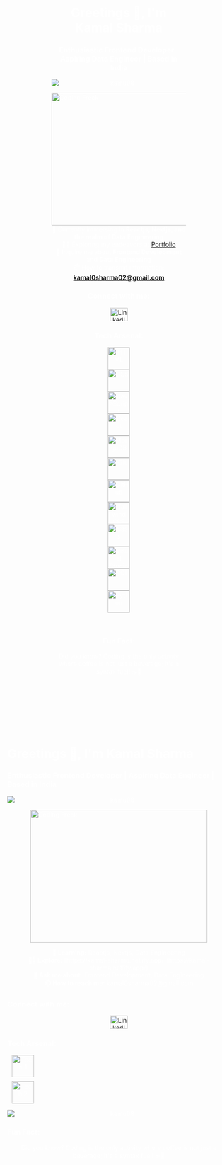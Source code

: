 <div style="background: url('https://th.bing.com/th/id/OIP.LR7k12ZQEXYWN_-U8Z7eawHaEK?rs=1&pid=ImgDetMain'); background-size: cover; padding: 100px;">
  <h1 align="center" style="color: white;">Greetings 👋, I'm Kamal Sharma</h1>
  <h3 align="center" style="color: white;">Enthusiastic Frontend Developer | Aspiring Data Engineer | Based in India</h3>

  <p align="center"> 
    <img src="https://komarev.com/ghpvc/?username=kamu08&label=Profile%20views&color=0e75b6&style=flat" alt="kamu08" />
  </p>

  <img align="right" src="https://cdn.dribbble.com/users/1059583/screenshots/4171367/coding-freak.gif" alt="Coding Freak" width="400" height="300">

  - 🌱 Currently immersing in **Reactjs, Nextjs, and the realm of Data Engineering**
  - 👨‍💻 Exploring my endeavors at [Portfolio](https://kamal-sharma.netlify.app/)
  - 💬 Inquire me about **Frontend Development** and **Data Engineering**
  - 📫 How to transmit information: **kamal0sharma02@gmail.com**

  <h3 align="center" style="color: white;">Connect with me:</h3>
  <p align="center">
    <a href="https://www.linkedin.com/in/kamal-sharma-2a654a191/" target="_blank">
      <img src="https://raw.githubusercontent.com/rahuldkjain/github-profile-readme-generator/master/src/images/icons/Social/linked-in-alt.svg" alt="LinkedIn" height="30" width="40" />
    </a>
  </p>

  <h3 align="center" style="color: white;">Tech Arsenal:</h3>
  <p align="center">
    <img src="https://github.com/Kamu08/Kamu08/assets/87929852/b0e8b7aa-6411-4802-bef4-520a7fb860f4" width="50" height="50" alt="HTML" title="HTML5" />
    <img src="https://github.com/Kamu08/Kamu08/assets/87929852/9c15d07f-42de-432f-b052-b774f0e6fca2" width="50" height="50" alt="CSS" title="CSS3" />
    <img src="https://github.com/Kamu08/Kamu08/assets/87929852/6e47088a-79b8-48c9-a9e1-248dc2bdac7c" width="50" height="50" alt="JavaScript" title="JavaScript" />
    <img src="https://github.com/Kamu08/Kamu08/assets/87929852/c9bbc723-ecf7-4a89-8e9e-c00656a76787" width="50" height="50" alt="React" title="React" />
    <img src="https://github.com/Kamu08/Kamu08/assets/87929852/dcb0ad65-59cc-4bb6-9d39-2ef595fa0de0" width="50" height="50" alt="MongoDB" title="MongoDB" />
    <img src="https://github.com/Kamu08/Kamu08/assets/87929852/e709c92b-760e-4659-8e72-e877d253b966" width="50" height="50" alt="Git" title="Git" />
    <img src="https://github.com/Kamu08/Kamu08/assets/87929852/8cebf4ae-40d5-4714-b6b5-ff2ec8640cd9" width="50" height="50" alt="GitHub" title="GitHub" />
    <img src="https://github.com/Kamu08/Kamu08/assets/87929852/0be9fc73-2773-4e47-bbd6-dabe165a27cd" width="50" height="50" alt="Tailwind CSS" title="Tailwind CSS" />
    <img src="https://github.com/Kamu08/Kamu08/assets/87929852/5d02abae-2f1a-47a5-a01b-ba6cb3a08b94" width="50" height="50" alt="Sass" title="Sass" />
    <img src="https://github.com/Kamu08/Kamu08/assets/87929852/23ded90d-61b5-4258-ac09-eb8d45165cae" width="50" height="50" alt="Visual Studio Code" title="Visual Studio Code" />
    <img src="https://github.com/Kamu08/Kamu08/assets/87929852/3f503ea8-3623-408a-b553-522abffd2e89" width="50" height="50" alt="SQL" title="SQL" />
    <img src="https://github.com/Kamu08/Kamu08/assets/87929852/8c5d6cf5-a70e-4fc6-8363-917eb66186c8" width="50" height="50" alt="Python" title="Python" />
  </p>

  <br>
  <h3 align="center" style="color: white;">Fun Fact:</h3>
  <p align="center" style="color: white;"> 
    Did you know? Coding is the only activity where coffee is not just a beverage; it's a syntax fuel! ☕🚀
  </p>
</div>

<!DOCTYPE html>
<html lang="en">
<head>
  <meta charset="UTF-8">
  <meta name="viewport" content="width=device-width, initial-scale=1.0">
  <style>
    body {
      background: url('https://th.bing.com/th/id/OIP.LR7k12ZQEXYWN_-U8Z7eawHaEK?rs=1&pid=ImgDetMain') no-repeat center center fixed; 
      background-size: cover;
      padding: 100px;
      color: white;
    }

    h1, h3 {
      text-align: center;
    }

    img {
      display: block;
      margin: 0 auto;
    }

    p, ul {
      text-align: center;
    }

    ul {
      list-style: none;
      padding: 0;
    }

    ul img {
      margin: 10px;
    }
  </style>
  <title>Kamal Sharma's README</title>
</head>
<body>
  <h1>Greetings 👋, I'm Kamal Sharma</h1>
  <h3>Enthusiastic Frontend Developer | Aspiring Data Engineer | Based in India</h3>

  <p> 
    <img src="https://komarev.com/ghpvc/?username=kamu08&label=Profile%20views&color=0e75b6&style=flat" alt="kamu08" />
  </p>

  <img src="https://cdn.dribbble.com/users/1059583/screenshots/4171367/coding-freak.gif" alt="Coding Freak" width="400" height="300">

  <ul>
    <li><strong>🌱 Learning:</strong> Reactjs, Nextjs, Data Engineering</li>
    <li><strong>👨‍💻 Explore:</strong> [https://kamal-sharma.netlify.app/](https://kamal-sharma.netlify.app/)</li>
    <li><strong>💬 Ask me about:</strong> Frontend Development, Data Engineering</li>
    <li><strong>📫 How to reach me:</strong> kamal0sharma02@gmail.com</li>
  </ul>

  <h3>Connect with me:</h3>
  <p>
    <a href="https://www.linkedin.com/in/kamal-sharma-2a654a191/" target="_blank">
      <img src="https://raw.githubusercontent.com/rahuldkjain/github-profile-readme-generator/master/src/images/icons/Social/linked-in-alt.svg" alt="LinkedIn" height="30" width="40" />
    </a>
  </p>

  <h3>Tech Arsenal:</h3>
  <ul>
    <!-- Replace the following placeholders with actual image URLs -->
    <li><img src="image_url1" width="50" height="50" alt="Tech 1" title="Tech 1" /></li>
    <li><img src="image_url2" width="50" height="50" alt="Tech 2" title="Tech 2" /></li>
    <!-- Add more tech images as needed -->
  </ul>

  <p>
    <img src="https://github-readme-stats.vercel.app/api/top-langs?username=kamu08" alt="kamu08" />
  </p>

  <h3>Fun Fact:</h3>
  <p>Did you know? Coding is the only activity where coffee is not just a beverage; it's a syntax fuel! ☕🚀</p>
</body>
</html>

